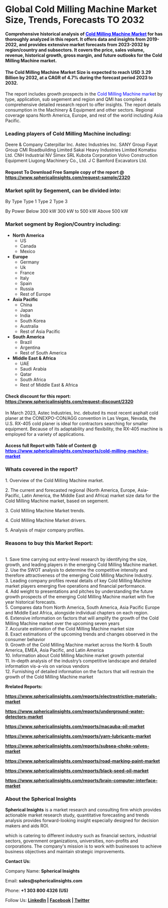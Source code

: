 <h1 class="news-post-title">Global Cold Milling Machine Market Size, Trends, Forecasts TO 2032</h1>
<p><strong>Comprehensive historical analysis of&nbsp;<span style="color: #0000ff;"><a style="color: #0000ff;" href="https://www.sphericalinsights.com/reports/cold-milling-machine-market" target="_blank">Cold Milling Machine Market</a></span>&nbsp;for has thoroughly analyzed in this report. It offers data and insights from 2019-2022, and provides extensive market forecasts from 2023-2032 by region/country and subsectors. It covers the price, sales volume, revenue, historical growth, gross margin, and future outlooks for the Cold Milling Machine market.</strong></p>
<h4><strong>The Cold Milling Machine Market Size is expected to reach USD 3.29 Billion by 2032, at a CAGR of 4.7% during the forecast period 2023 to 2032. </strong></h4>
<p>The report includes growth prospects in the <span style="color: #0000ff;"> Cold Milling Machine marke</span>t by type, application, sub segement and region and QMI has compiled a comprehensive detailed research report to offer insights. The report details consumption in the Machinery &amp; Equipment and other sectors. Regional coverage spans North America, Europe, and rest of the world including Asia Pacific.</p>
<h3><strong>Leading players of Cold Milling Machine including:</strong></h3>
<p>Deere &amp; Company Caterpillar Inc. Astec Industries Inc. SANY Group Fayat Group CMI Roadbuilding Limited Sakai Heavy Industries Limited Komatsu Ltd. CNH Industrial NV Simex SRL Kubota Corporation Volvo Construction Equipment Liugong Machinery Co., Ltd. J C Bamford Excavators Ltd.</p>
<h4>Request To Download Free Sample copy of the report  @ <a href="https://www.sphericalinsights.com/request-sample/2320" target="_blank">https://www.sphericalinsights.com/request-sample/2320</a></h4>
<h3><strong>Market split by Segement, can be divided into:</strong></h3>
<p>By Type Type 1 Type 2 Type 3</p>
<p>By Power Below 300 kW 300 kW to 500 kW Above 500 kW</p>
<h3><strong>Market segment by Region/Country including:</strong></h3>
<ul>
<li><strong>North America</strong>
<ul>
<li>US</li>
<li>Canada</li>
<li>Mexico</li>
</ul>
</li>
<li><strong>Europe</strong>
<ul>
<li>Germany</li>
<li>Uk</li>
<li>France</li>
<li>Italy</li>
<li>Spain</li>
<li>Russia</li>
<li>Rest of Europe</li>
</ul>
</li>
<li><strong>Asia Pacific</strong>
<ul>
<li>China</li>
<li>Japan</li>
<li>India</li>
<li>South Korea</li>
<li>Australia</li>
<li>Rest of Asia Pacific</li>
</ul>
</li>
<li><strong>South America</strong>
<ul>
<li>Brazil</li>
<li>Argentina</li>
<li>Rest of South America</li>
</ul>
</li>
<li><strong>Middle East &amp; Africa</strong>
<ul>
<li>UAE</li>
<li>Saudi Arabia</li>
<li>Qatar</li>
<li>South Africa</li>
<li>Rest of Middle East &amp; Africa</li>
</ul>
</li>
</ul>
<h4>Check discount for this report: <a href="https://www.sphericalinsights.com/request-discount/2320" target="_blank">https://www.sphericalinsights.com/request-discount/2320</a></h4>
<p>In March 2023, Astec Industries, Inc. debuted its most recent asphalt cold planer at the CONEXPO-CON/AGG convention in Las Vegas, Nevada, the U.S. RX-405 cold planer is ideal for contractors searching for smaller equipment. Because of its adaptability and flexibility, the RX-405 machine is employed for a variety of applications.</p>
<h4>Access full Report with Table of Content @ <span style="color: #0000ff;"><a style="color: #0000ff;" href="ttps://www.sphericalinsights.com/reports/cold-milling-machine-market" target="_blank">https://www.sphericalinsights.com/reports/cold-milling-machine-market</a></span></h4>
<h3><strong>Whats covered in the report?</strong></h3>
<p>1. Overview of the Cold Milling Machine market.</p>
<p>2. The current and forecasted regional (North America, Europe, Asia-Pacific, Latin America, the Middle East and Africa) market size data for the Cold Milling Machine market, based on segement.</p>
<p>3. Cold Milling Machine Market trends.</p>
<p>4. Cold Milling Machine Market drivers.</p>
<p>5. Analysis of major company profiles.</p>
<h3><strong>Reasons to buy this Market Report:</strong></h3>
<p><br /> 1. Save time carrying out entry-level research by identifying the size, growth, and leading players in the emerging Cold Milling Machine market.<br /> 2. Use the SWOT analysis to determine the competitive intensity and therefore attractiveness of the emerging Cold Milling Machine Industry.<br /> 3. Leading company profiles reveal details of key Cold Milling Machine market players emerging five operations and financial performance.<br /> 4. Add weight to presentations and pitches by understanding the future growth prospects of the emerging Cold Milling Machine market with five year historical forecasts.<br /> 5. Compares data from North America, South America, Asia Pacific Europe and Middle East Africa, alongside individual chapters on each region.<br /> 6. Extensive information on factors that will amplify the growth of the Cold Milling Machine market over the upcoming seven years<br /> 7. Accurate estimation of the Cold Milling Machine market size <br /> 8. Exact estimations of the upcoming trends and changes observed in the consumer behavior <br /> 9. Growth of the Cold Milling Machine market across the North &amp; South America, EMEA, Asia Pacific, and Latin America<br /> 10. Information about Cold Milling Machine market growth potential<br /> 11. In-depth analysis of the industry&rsquo;s competitive landscape and detailed information vis-a-vis on various vendors<br /> 12. Furnishing of detailed information on the factors that will restrain the growth of the Cold Milling Machine market</p>
<p><strong>Rrelated Reports:</strong></p>
<p><strong><a href="https://www.sphericalinsights.com/reports/electrostrictive-materials-market">https://www.sphericalinsights.com/reports/electrostrictive-materials-market</a> </strong></p>
<p><strong><a href="https://www.sphericalinsights.com/reports/underground-water-detectors-market">https://www.sphericalinsights.com/reports/underground-water-detectors-market</a> </strong></p>
<p><strong><a href="https://www.sphericalinsights.com/reports/macauba-oil-market">https://www.sphericalinsights.com/reports/macauba-oil-market</a> </strong></p>
<p><strong><a href="https://www.sphericalinsights.com/reports/yarn-lubricants-market">https://www.sphericalinsights.com/reports/yarn-lubricants-market</a> </strong></p>
<p><strong><a href="https://www.sphericalinsights.com/reports/subsea-choke-valves-market">https://www.sphericalinsights.com/reports/subsea-choke-valves-market</a> </strong></p>
<p><strong><a href="https://www.sphericalinsights.com/reports/road-marking-paint-market">https://www.sphericalinsights.com/reports/road-marking-paint-market</a> </strong></p>
<p><strong><a href="https://www.sphericalinsights.com/reports/black-seed-oil-market">https://www.sphericalinsights.com/reports/black-seed-oil-market</a> </strong></p>
<p><strong><strong><a href="https://www.sphericalinsights.com/reports/brain-computer-interface-market">https://www.sphericalinsights.com/reports/brain-computer-interface-market</a></strong></strong></p>
<h3><strong>About the Spherical Insights</strong></h3>
<p><strong>Spherical Insights</strong> is a market research and consulting firm which provides actionable market research study, quantitative forecasting and trends analysis provides forward-looking insight especially designed for decision makers and aids ROI.</p>
<p>which is catering to different industry such as financial sectors, industrial sectors, government organizations, universities, non-profits and corporations. The company's mission is to work with businesses to achieve business objectives and maintain strategic improvements.</p>
<p><strong>Contact Us:</strong></p>
<p>Company Name: <strong>Spherical Insights</strong></p>
<p>Email: <strong>sales@sphericalinsights.com</strong></p>
<p>Phone: <strong>+1 303 800 4326 (US)</strong></p>
<p>Follow Us: <strong><a href="https://www.linkedin.com/company/spherical-insight/"><u>LinkedIn</u></a> | <a href="https://www.facebook.com/sphericalinsights22"><u>Facebook</u></a> | <a href="https://twitter.com/SInsights_US"><u>Twitter</u></a></strong></p>
